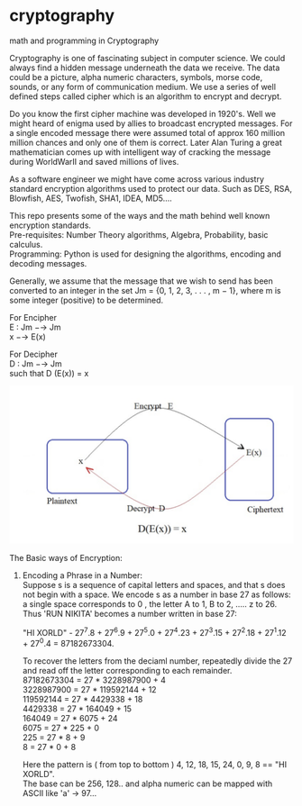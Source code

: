 # cryptography
math and programming in Cryptography 

Cryptography is one of fascinating subject in computer science. We could always find a hidden message underneath the 
data we receive. The data could be a picture, alpha numeric characters, symbols, morse code, sounds, or any form of 
communication medium. We use a series of well defined steps called cipher which is an algorithm to encrypt and decrypt.
<br/>

Do you know the first cipher machine was developed in 1920's. Well we might heard of enigma used by allies to broadcast 
encrypted messages. For a single encoded message there were assumed total of approx 160 million million chances and only 
one of them is correct. Later Alan Turing a great mathematician comes up with intelligent way of cracking the message 
during WorldWarII and saved millions of lives. <br/>

As a software engineer we might have come across various industry standard encryption algorithms used to protect our data.
Such as DES, RSA, Blowfish, AES, Twofish, SHA1, IDEA, MD5.... <br/>

This repo presents some of the ways and the math behind well known encryption standards. <br/>
Pre-requisites: Number Theory algorithms, Algebra, Probability, basic calculus. <br/>
Programming: Python is used for designing the algorithms, encoding and decoding messages. <br/>


Generally, we assume that the message that we wish to send has been converted to
an integer in the set Jm = {0, 1, 2, 3, . . . , m − 1}, where m is some integer (positive)
to be determined. <br/>

For Encipher  <br/>
        E : Jm −→ Jm  <br/>
            x −→ E(x)  <br/>

For Decipher <br/>
        D : Jm −→ Jm  <br/>
      such that  D (E(x)) = x <br/>
   
   ![](images/io.png)   <br/>
    
The Basic ways of Encryption: <br/>
1. Encoding a Phrase in a Number: <br/>
   Suppose s is a sequence of capital letters and spaces, and that s does not begin with a space. We encode s as a 
   number in base 27 as follows: <br/>
   a single space corresponds to 0 , the letter A to 1, B to 2, ..... z to 26. <br/>
   Thus 'RUN NIKITA' becomes a number written in base 27: <br/>

   "HI XORLD" - 27<sup>7</sup>.8 + 27<sup>6</sup>.9 + 27<sup>5</sup>.0 + 27<sup>4</sup>.23 + 27<sup>3</sup>.15 + 
                27<sup>2</sup>.18 + 27<sup>1</sup>.12 + 27<sup>0</sup>.4  = 87182673304. <br/>
   
   To recover the letters from the deciaml number, repeatedly divide the 27 and read off the letter corresponding to each 
   remainder. <br/>
   87182673304  = 27 * 3228987900 + 4 <br/>
   3228987900 =  27 * 119592144 + 12  <br/>
   119592144 = 27 * 4429338 + 18      <br/>
   4429338 = 27 * 164049 + 15         <br/>
   164049 = 27 * 6075 + 24            <br/>
   6075 = 27 * 225 + 0                <br/>
   225 = 27 * 8 + 9                   <br/>
   8 = 27 * 0 + 8                     <br/>
   
   
   Here the pattern is ( from top to bottom ) 4, 12, 18, 15, 24, 0, 9, 8 == "HI XORLD". <br/>
   The base can be 256, 128.. and alpha numeric can be mapped with ASCII like 'a' -> 97...<br/><br/>
   
   
   
   
   
 
    

